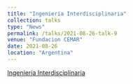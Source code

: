 ```yaml
---
title: "Ingeniería Interdisciplinaria"
collection: talks
type: "News"
permalink: /talks/2021-08-26-talk-9
venue: "Fundacion CEMAR"
date: 2021-08-26
location: "Argentina"
---
```


[Ingeniería Interdisciplinaria](https://www.youtube.com/watch?v=vFrh1TTCmoU)




